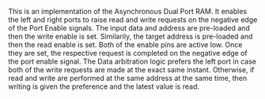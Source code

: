 This is an implementation of the Asynchronous Dual Port RAM. It enables the left and right ports to raise read and write requests on the negative edge of the Port Enable signals. The input data and address are pre-loaded and then the write enable is set. Similarily, the target address is pre-loaded and then the read enable is set. Both of the enable pins are active low. Once they are set, the respective request is completed on the negative edge of the port enable signal. The Data arbitration logic prefers the left port in case both of the write requests are made at the exact same instant. Otherwise, if read and write are performed at the same address at the same time, then writing is given the preference and the latest value is read.
